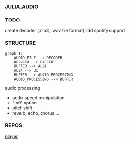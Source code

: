 ### JULIA_AUDIO

### TODO
create decoder (.mp3, .wav file format)
add spotify support

### STRUCTURE
```mermaid
graph TD
	AUDIO_FILE --> DECODER
	DECODER --> BUFFER
	BUFFER --> ALSA
	ALSA --> UI
	BUFFER --> AUDIO_PROCESSING
	AUDIO_PROCESSING --> BUFFER
```

audio processing
* audio speed manipulation
* "lofi" option
* pitch shift
* reverb, echo, chorus ...

### REPOS
[player][1]









[1]: https://github.com/julia-audio/player
